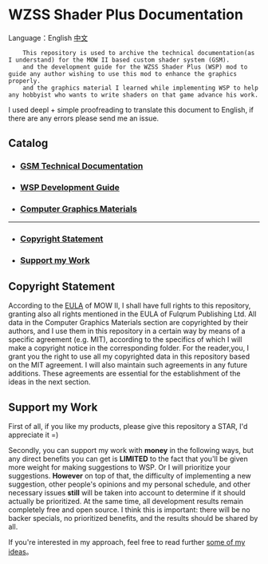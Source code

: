 # WZSS Shader Plus Documentation
Language：English [中文](./README.md) 
  
        This repository is used to archive the technical documentation(as I understand) for the MOW II based custom shader system (GSM).
        and the development guide for the WZSS Shader Plus (WSP) mod to guide any author wishing to use this mod to enhance the graphics properly.
        and the graphics material I learned while implementing WSP to help any hobbyist who wants to write shaders on that game advance his work.
        
I used deepl + simple proofreading to translate this document to English, if there are any errors please send me an issue.
  
## Catalog
* ### [GSM Technical Documentation](./en/GSMDoc/menu.md)
* ### [WSP Development Guide](./en/WSPDoc/menu.md)
* ### [Computer Graphics Materials](./en/CGDoc/menu.md)
---
  
* ### [Copyright Statement](#Copyright-Statement)
* ### [Support my Work](#Support-my-Work)
## Copyright Statement
According to the [EULA](https://store.steampowered.com//eula/1128860_eula_0)  of MOW II, I shall have full rights to this repository, granting also all rights mentioned in the EULA of Fulqrum Publishing Ltd.
All data in the Computer Graphics Materials section are copyrighted by their authors, and I use them in this repository in a certain way by means of a specific agreement (e.g. MIT), according to the specifics of which I will make a copyright notice in the corresponding folder.
For the reader,you, I grant you the right to use all my copyrighted data in this repository based on the MIT agreement. I will also maintain such agreements in any future additions.
These agreements are essential for the establishment of the ideas in the next section.
## Support my Work
First of all, if you like my products, please give this repository a STAR, I'd appreciate it =)
  
Secondly, you can support my work with **money** in the following ways, but any direct benefits you can get is **LIMITED** to the fact that you'll be given more weight for making suggestions to WSP. Or I will prioritize your suggestions. **However** on top of that, the difficulty of implementing a new suggestion, other people's opinions and my personal schedule, and other necessary issues **still** will be taken into account to determine if it should actually be prioritized.
At the same time, all development results remain completely free and open source. I think this is important: there will be no backer specials, no prioritized benefits, and the results should be shared by all.
  
If you're interested in my approach, feel free to read further [some of my ideas](./en/additional/openSource.md)。